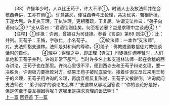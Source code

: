 　　（38）许掾年少时，人以比王苟子，许大不平①。时诸人士及放法师并在会稽西寺讲，工亦在焉②。许意甚忿，便往西寺与王论理，共决优劣。苦相忻挫，王遂大屈。许复执王理，王执许理，更相覆疏，王复屈。许谓支法帅曰：“弟子向语何似③？”支从容曰：“君语佳则佳矣，何至相苦邪？岂是求理中之谈哉④！”
　　【注释】①许掾：许询，曾被召为司徒掾。参看《言语》第69 则注①：比：并列。王苟子：王脩，字敬仁，小名苟子。
　　②於法师：一本作“支法师”，对。支法师指支道林。法师是对和尚的尊称。③弟子：佛教或道教信徒对教徒谈话时的自你。
　　④理中：得理之中，即正理【译文】司徒掾许询年轻时，人们拿他和王苟子并列，许询非常下服气。当时许多名上和支道林法师一起在会稽的西寺讲沦，王苟子也在那里。许询心里很不平，便到西寺去和王苟子辩论玄理，要一决胜负。许询极力要挫败对方，结果王苟子被彻底驳倒。接着许询又反过来用王苟子的义理，王苟子用许询的义理，再度互相反复陈说，王苟子又被驳倒。许询就问支法师说：“弟子刚才的谈论怎么样？”支道林从容地回答说：“你的谈论好是好，但是何至于要互相困辱呢？这哪里是探求真理的谈法啊！”
<br>[上一篇](04_037) [回卷首](04_000) [下一篇](04_039)
